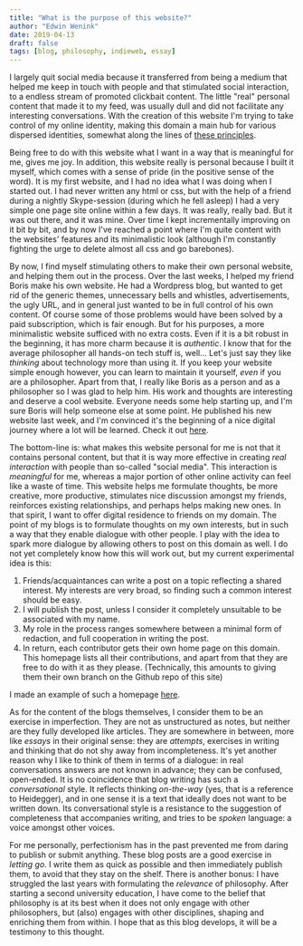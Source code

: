 ```yaml
---
title: "What is the purpose of this website?"
author: "Edwin Wenink"
date: 2019-04-13
draft: false
tags: [blog, philosophy, indieweb, essay]
---
```


I largely quit social media because it transferred from being a medium that helped me keep in touch with people and that stimulated social interaction, to a endless stream of promoted clickbait content. 
The little "real" personal content that made it to my feed, was usually dull and did not facilitate any interesting conversations.
With the creation of this website I'm trying to take control of my online identity, making this domain a main hub for various dispersed identities, somewhat along the lines of [these principles](https://indieweb.org/).

Being free to do with this website what I want in a way that is meaningful for me, gives me joy.
In addition, this website really is personal because I built it myself, which comes with a sense of pride (in the positive sense of the word).
It is my first website, and I had no idea what I was doing when I started out.
I had never written any html or css, but with the help of a friend during a nightly Skype-session (during which he fell asleep) I had a very simple one page site online within a few days.
It was really, really bad. 
But it was out there, and it was mine. 
Over time I kept incrementally improving on it bit by bit, and by now I've reached a point where I'm quite content with the websites' features and its minimalistic look (although I'm constantly fighting the urge to delete almost all css and go barebones). 

By now, I find myself stimulating others to make their own personal website, and helping them out in the process.
Over the last weeks, I helped my friend Boris make his own website. 
He had a Wordpress blog, but wanted to get rid of the generic themes, unnecessary bells and whistles, advertisements, the ugly URL, and in general just wanted to be in full control of his own content. 
Of course some of those problems would have been solved by a paid subscription, which is fair enough.
But for his purposes, a more minimalistic website sufficed with no extra costs. 
Even if it is a bit robust in the beginning, it has more charm because it is *authentic*.
I know that for the average philosopher all hands-on tech stuff is, well... 
Let's just say they like *thinking* about technology more than using it.
If you keep your website simple enough however, you can learn to maintain it yourself, *even* if you are a philosopher. 
Apart from that, I really like Boris as a person and as a philosopher so I was glad to help him.
His work and thoughts are interesting and deserve a cool website.
Everyone needs some help starting up, and I'm sure Boris will help someone else at some point.
He published his new website last week, and I'm convinced it's the beginning of a nice digital journey where a lot will be learned.
Check it out [here](http://de-klos.net/).

The bottom-line is: what makes this website personal for me is not that it contains personal content, but that it is way more effective in creating *real interaction* with people than so-called "social media".
This interaction is *meaningful* for me, whereas a major portion of other online activity can feel like a waste of time.
This website helps me formulate thoughts, be more creative, more productive, stimulates nice discussion amongst my friends, reinforces existing relationships, and perhaps helps making new ones.
In that spirit, I want to offer digital residence to friends on my domain.
The point of my blogs is to formulate thoughts on my own interests, but in such a way that they enable dialogue with other people.
I play with the idea to spark more dialogue by allowing others to post on this domain as well.
I do not yet completely know how this will work out, but my current experimental idea is this:

1. Friends/acquaintances can write a post on a topic reflecting a shared interest. My interests are very broad, so finding such a common interest should be easy.
2. I will publish the post, unless I consider it completely unsuitable to be associated with my name.
3. My role in the process ranges somewhere between a minimal form of redaction, and full cooperation in writing the post.
4. In return, each contributor gets their own home page on this domain. This homepage lists all their contributions, and apart from that they are free to do with it as they please. (Technically, this amounts to giving them their own branch on the Github repo of this site)

I made an example of such a homepage [here](https://www.edwinwenink.xyz/~guest/).

As for the content of the blogs themselves, I consider them to be an exercise in imperfection.
They are not as unstructured as notes, but neither are they fully developed like articles. 
They are somewhere in between, more like *essays* in their original sense: they are *attempts*, exercises in writing and thinking that do not shy away from incompleteness.
It's yet another reason why I like to think of them in terms of a dialogue: in real conversations answers are not known in advance; they can be confused, open-ended.
It is no coincidence that blog writing has such a *conversational* style.
It reflects thinking *on-the-way* (yes, that is a reference to Heidegger), and in one sense it is a text that ideally does not want to be written down. 
Its conversational style is a resistance to the suggestion of completeness that accompanies writing, and tries to be *spoken* language: a voice amongst other voices.

For me personally, perfectionism has in the past prevented me from daring to publish or submit anything. 
These blog posts are a good exercise in *letting go*.
I write them as quick as possible and then immediately publish them, to avoid that they stay on the shelf. 
There is another bonus: I have struggled the last years with formulating the *relevance* of philosophy. 
After starting a second university education, I have come to the belief that philosophy is at its best when it does not only engage with other philosophers, but (also) engages with other disciplines, shaping and enriching them from within. 
I hope that as this blog develops, it will be a testimony to this thought.
